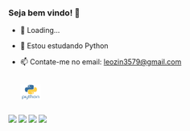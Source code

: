 ### Seja bem vindo! 👋

- 🔭 Loading...
- 🌱 Estou estudando Python
- 📫 Contate-me no email: leozin3579@gmail.com

  <div style="display: inline_block"><br>
  <img align="center" alt="Leo-Js" height="30" width="40" src="https://github.com/devicons/devicon/blob/master/icons/python/python-original-wordmark.svg">
</div>

  ##
 
<div> 
  <a href="https://www.youtube.com/@leonardoguzen" target="_blank"><img src="https://img.shields.io/badge/YouTube-FF0000?style=for-the-badge&logo=youtube&logoColor=white" target="_blank"></a>
  <a href="https://instagram.com/leonardoguzen" target="_blank"><img src="https://img.shields.io/badge/-Instagram-%23E4405F?style=for-the-badge&logo=instagram&logoColor=white" target="_blank"></a>
  <a href = "mailto:leozin3579@gmail.com"><img src="https://img.shields.io/badge/-Gmail-%23333?style=for-the-badge&logo=gmail&logoColor=white" target="_blank"></a>
  <a href="https://www.linkedin.com/in/leonardoguzen/?originalSubdomain=br" target="_blank"><img src="https://img.shields.io/badge/-LinkedIn-%230077B5?style=for-the-badge&logo=linkedin&logoColor=white" target="_blank"></a> 
  
</div>

